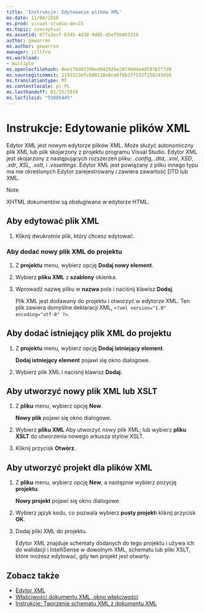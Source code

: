 ```yaml
---
title: 'Instrukcje: Edytowanie plików XML'
ms.date: 11/04/2016
ms.prod: visual-studio-dev15
ms.topic: conceptual
ms.assetid: 07fa3ecf-6345-4d30-9d85-d5ef5b083319
author: gewarren
ms.author: gewarren
manager: jillfra
ms.workload:
- multiple
ms.openlocfilehash: 8ee170d42390ed04292be28740dde4d597b7f7d9
ms.sourcegitcommit: 2193323efc608118e0ce6f6b2ff532f158245d56
ms.translationtype: MT
ms.contentlocale: pl-PL
ms.lasthandoff: 01/25/2019
ms.locfileid: "55005445"
---
```

# <a name="how-to-edit-xml-files"></a>Instrukcje: Edytowanie plików XML

Edytor XML jest nowym edytorze plików XML. Może służyć autonomiczny plik XML lub plik skojarzony z projektu programu Visual Studio. Edytor XML jest skojarzony z następujących rozszerzeń pliku: *.config*, *.dtd*, *.xml*, *XSD*, *.xdr*, *XSL*, *.xslt*, i *.vssettings*. Edytor XML jest powiązany z pliku innego typu ma nie określonych Edytor zarejestrowany i zawiera zawartość DTD lub XML.

> [!NOTE]
> XHTML dokumentów są obsługiwane w edytorze HTML.

## <a name="to-edit-an-xml-file"></a>Aby edytować plik XML

1.  Kliknij dwukrotnie plik, który chcesz edytować.

### <a name="to-add-a-new-xml-file-to-a-project"></a>Aby dodać nowy plik XML do projektu

1.  Z **projektu** menu, wybierz opcję **Dodaj nowy element**.

2.  Wybierz **pliku XML** z **szablony** okienka.

3.  Wprowadź nazwę pliku w **nazwa** pole i naciśnij klawisz **Dodaj**.

     Plik XML jest dodawany do projektu i otworzyć w edytorze XML. Ten plik zawiera domyślne deklaracji XML, `<?xml version="1.0" encoding="utf-8" ?>`.

## <a name="to-add-an-existing-xml-file-to-a-project"></a>Aby dodać istniejący plik XML do projektu

1.  Z **projektu** menu, wybierz opcję **Dodaj istniejący element**.

     **Dodaj istniejący element** pojawi się okno dialogowe.

2.  Wybierz plik XML i naciśnij klawisz **Dodaj**.

## <a name="to-create-a-new-xml-or-xslt-file"></a>Aby utworzyć nowy plik XML lub XSLT

1.  Z **pliku** menu, wybierz opcję **New**.

     **Nowy plik** pojawi się okno dialogowe.

2.  Wybierz **pliku XML** Aby utworzyć nowy plik XML; lub wybierz **pliku XSLT** do utworzenia nowego arkusza stylów XSLT.

3.  Kliknij przycisk **Otwórz**.

## <a name="to-create-a-project-for-xml-files"></a>Aby utworzyć projekt dla plików XML

1.  Z **pliku** menu, wybierz opcję **New**, a następnie wybierz pozycję **projektu**.

     **Nowy projekt** pojawi się okno dialogowe.

2.  Wybierz język kodu, co pozwala wybierz **pusty projekt**i kliknij przycisk **OK**.

3.  Dodaj pliki XML do projektu.

     Edytor XML znajduje schematy dodanych do tego projektu i używa ich do walidacji i IntelliSense w dowolnym XML, schematu lub pliki XSLT, które możesz edytować, gdy ten projekt jest otwarty.

## <a name="see-also"></a>Zobacz także

- [Edytor XML](../xml-tools/xml-editor.md)
- [Właściwości dokumentu XML, okno właściwości](../xml-tools/xml-document-properties-properties-window.md)
- [Instrukcje: Tworzenie schematu XML z dokumentu XML](../xml-tools/how-to-create-an-xml-schema-from-an-xml-document.md)